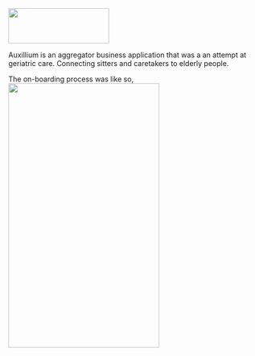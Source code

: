 <img src="https://i.imgur.com/AXW11pr.png" width="200" height="70" />

Auxillium is an aggregator business application that was a an attempt at geriatric care. Connecting sitters and caretakers to elderly people.

The on-boarding process was like so,
<img src="https://i.imgur.com/Toizm7l.gif" width="300" height="525" />
